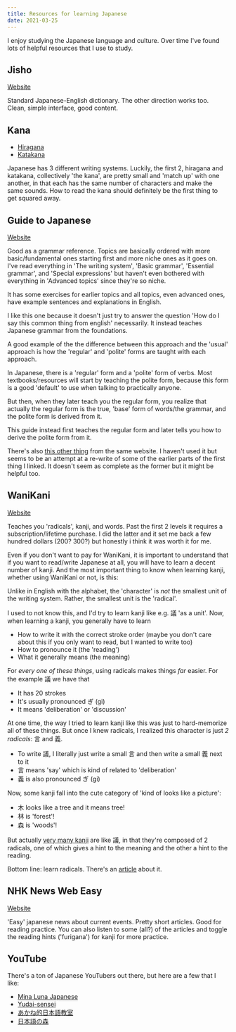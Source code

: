 ```yaml
---
title: Resources for learning Japanese
date: 2021-03-25
---
```


I enjoy studying the Japanese language and culture. Over time I've found lots of
helpful resources that I use to study.

## Jisho

[Website][jisho]

Standard Japanese-English dictionary. The other direction works too. Clean,
simple interface, good content.

## Kana

- [Hiragana][]
- [Katakana][]

Japanese has 3 different writing systems. Luckily, the first 2, hiragana and
katakana, collectively 'the kana', are pretty small and 'match up' with one
another, in that each has the same number of characters and make the same
sounds. How to read the kana should definitely be the first thing to get squared
away.

## Guide to Japanese

[Website][guide]

Good as a grammar reference. Topics are basically ordered with more
basic/fundamental ones starting first and more niche ones as it goes on. I've
read everything in 'The writing system', 'Basic grammar', 'Essential grammar',
and 'Special expressions' but haven't even bothered with everything in 'Advanced
topics' since they're so niche.

It has some exercises for earlier topics and all topics, even advanced ones,
have example sentences and explanations in English.

I like this one because it doesn't just try to answer the question 'How do I say
this common thing from english' necessarily. It instead teaches Japanese grammar
from the foundations.

A good example of the the difference between this approach and the 'usual'
approach is how the 'regular' and 'polite' forms are taught with each approach.

In Japanese, there is a 'regular' form and a 'polite' form of verbs. Most
textbooks/resources will start by teaching the polite form, because this form is
a good 'default' to use when talking to practically anyone.

But then, when they later teach you the regular form, you realize that actually
the regular form is the true, 'base' form of words/the grammar, and the polite
form is derived from it.

This guide instead first teaches the regular form and later tells you how to
derive the polite form from it.

There's also [this other thing][other guide] from the same website. I haven't
used it but seems to be an attempt at a re-write of some of the earlier parts of
the first thing I linked. It doesn't seem as complete as the former but it might
be helpful too.

## WaniKani

[Website][wanikani]

Teaches you 'radicals', kanji, and words. Past the first 2 levels it requires a
subscription/lifetime purchase. I did the latter and it set me back a few
hundred dollars (200? 300?) but honestly i think it was worth it for me.

Even if you don't want to pay for WaniKani, it is important to understand that
if you want to read/write Japanese at all, you will have to learn a decent
number of kanji. And the most important thing to know when learning kanji,
whether using WaniKani or not, is this:

Unlike in English with the alphabet, the 'character' is _not_ the smallest unit
of the writing system. Rather, the smallest unit is the 'radical'.

I used to not know this, and I'd try to learn kanji like e.g. 議 'as a unit'.
Now, when learning a kanji, you generally have to learn

- How to write it with the correct stroke order (maybe you don't care about this
  if you only want to read, but I wanted to write too)
- How to pronounce it (the 'reading')
- What it generally means (the meaning)

For _every one of these things_, using radicals makes things _far_ easier. For
the example 議 we have that

- It has 20 strokes
- It's usually pronounced ぎ (gi)
- It means 'deliberation' or 'discussion'

At one time, the way I tried to learn kanji like this was just to hard-memorize
all of these things. But once I knew radicals, I realized this character is just
_2 radicals_: 言 and 義.

- To write 議, I literally just write a small 言 and then write a small 義 next
  to it
- 言 means 'say' which is kind of related to 'deliberation'
- 義 is also pronounced ぎ (gi)

Now, some kanji fall into the cute category of 'kind of looks like a picture':

- 木 looks like a tree and it means tree!
- 林 is 'forest'!
- 森 is 'woods'!

But actually [very many kanji][phono-semantic] are like 議, in that they're
composed of 2 radicals, one of which gives a hint to the meaning and the other a
hint to the reading.

Bottom line: learn radicals. There's an [article][kanji-mistakes] about it.

## NHK News Web Easy

[Website][nhk]

'Easy' japanese news about current events. Pretty short articles. Good for
reading practice. You can also listen to some (all?) of the articles and toggle
the reading hints ('furigana') for kanji for more practice.

[jisho]: https://jisho.org/
[hiragana]: https://www.tofugu.com/japanese/learn-hiragana/
[katakana]: https://www.tofugu.com/japanese/learn-katakana/
[guide]: http://www.guidetojapanese.org/learn/grammar/
[wanikani]: https://www.wanikani.com/
[other guide]: http://www.guidetojapanese.org/learn/complete/
[nhk]: https://www3.nhk.or.jp/news/easy/
[kanji-mistakes]: https://www.tofugu.com/japanese/kanji-learning-mistakes/
[phono-semantic]:
  https://en.wikipedia.org/wiki/Chinese_character_classification#Phono-semantic_compound_characters

## YouTube

There's a ton of Japanese YouTubers out there, but here are a few that I like:

- [Mina Luna Japanese][mina-luna]
- [Yudai-sensei][yudai]
- [あかね的日本語教室][akane]
- [日本語の森][mori]

[akane]: https://www.youtube.com/channel/UCh-GhnQ7qDQmS6Bz3pGc1Mw
[mina-luna]: https://www.youtube.com/channel/UC_v5Jim-sJaHzlINEZrxuEg
[mori]: https://www.youtube.com/user/freejapaneselessons3
[yudai]: https://www.youtube.com/user/zuoyexiongda
